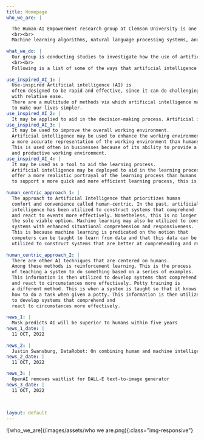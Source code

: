 ```yaml
---
title: Homepage
who_we_are: |

  The Human-AI Empowerment research group at Clemson University is one of the few research organizations in the world whose only objective is the advancement and application of artificial intelligence on a worldwide scale. Our research is based on the development of what is known as "human-centered computing," which is designed to be helpful to people in both an effective and efficient manner.
  <br><br>
  Machine learning algorithms, natural language processing systems, and deep learning systems are just some of the AI-related research tools that our team of researchers has begun developing and is now in the process of building. We are developing AI-based software and solutions that have the potential to be used in a wide range of fields, such as the medical field, the educational system, and the corporate world.
  
what_we_do: |
  Our group is conducting studies to investigate how the use of artificial intelligence might be put to work to enhance the performance of human activities. We seek to use artificial intelligence in a variety of different ways to increase the efficiency of human work, and some of those ways include machine learning, natural language processing, and other types of technologies that fall under the umbrella of artificial intelligence. We are also interested in the use of machine learning to enhance the accuracy of work performed by humans. This may be accomplished through identifying patterns of data consumption, such as trends and patterns, as well as by instructing computers to have a greater understanding of human feelings. In addition to this, they want to implement technologies that use artificial intelligence in the hopes of increasing the accuracy of human decision-making. This will be accomplished through gaining an understanding of how to recognize patterns and patterns of use within data, as well as by instructing computers to make judgments that are more accurately based on data.
  <br><br>
  Following is a list of some of the ways that artificial intelligence technology is being used to make human work more efficient: Finding patterns in data, as well as patterns of use in data, and teaching computers to understand human emotions more correctly are both examples of applications for machine learning. The accuracy of human judgements and the activities that need human involvement will both benefit from this. The use of natural language processing allows computers to improve their comprehension of human language and their ability to reach more accurate conclusions. This will help to enhance the efficiency of human activities such as doing business, engaging in marketing, and making decisions.
  
use_inspired_AI_1: |
  Use-inspired Artificial intelligence (AI) is 
  often designed to be rapid and effective, since it can do challenging tasks
  with relative ease. 
  There are a multitude of methods via which artificial intelligence may be used
  to make our lives simpler.
use_inspired_AI_2: | 
  It may be applied to aid in the decision-making process. Artificial intelligence may be advantageous to decision-making since it can deliver more           accurate responses than humans. As a technique of making judgments in a more rapid and efficient manner, this is used often in business contexts.
use_inspired_AI_3: | 
  It may be used to improve the overall working environment. 
  Artificial intelligence may be used to enhance the working environment since it can offer
  a more accurate representation of the working environment than humans.
  This is used often in businesses because of its ability to provide a more efficient
  and productive working environment.
use_inspired_AI_4: | 
  It may be used as a tool to aid the learning process.
  Artificial intelligence may be deployed to aid in the learning process since it may 
  offer a more realistic portrayal of the learning process than humans can. Due to its ability 
  to support a more quick and more efficient learning process, this is often used in business contexts.
  
human_centric_approach_1: | 
  The approach to Artificial Intelligence that prioritizes human
  comfort and convenience called human-centric. In the past, artificial 
  intelligence has been utilized to construct systems that comprehend 
  and react to events more effectively. Nonetheless, this is no longer
  the sole viable option. Machine learning may also be utilized to construct 
  systems with enhanced situational comprehension and responsiveness.
  This is because machine learning is predicated on the notion that 
  computers can be taught to learn from data and that this data can be
  utilized to construct systems that are better at comprehending and reacting to circumstances.
  
human_centric_approach_2: |  
  There are other AI techniques that are centered on humans.
  Among these methods is reinforcement learning. This is the process 
  of teaching a system to do something based on a series of examples. 
  This information is then utilized to develop systems that comprehend 
  and react to circumstances more effectively. Potty training is
  a different method. This is when a system is taught so that it knows 
  how to do a task when given a potty. This information is then utilized
  to develop systems that comprehend and 
  react to circumstances more effectively.
  
news_1: |
  Musk predicts AI will be superior to humans within five years
news_1_date: |
  11 OCT, 2022
 
news_2: |
  Justin Swansburg, DataRobot: On combining human and machine intelligence
news_2_date: | 
  11 OCT, 2022

news_3: |
  OpenAI removes waitlist for DALL-E text-to-image generator
news_3_date: |
  11 OCT, 2022
 
  
  
layout: default
---
```

![who_we_are](/images/assets/who we are.png){:class="img-responsive"}


